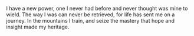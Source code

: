 I have a new power, one I never had before and never thought was mine to wield. The way I was can never be retrieved, for life has sent me on a journey. In the mountains I train, and seize the mastery that hope and insight made my heritage.